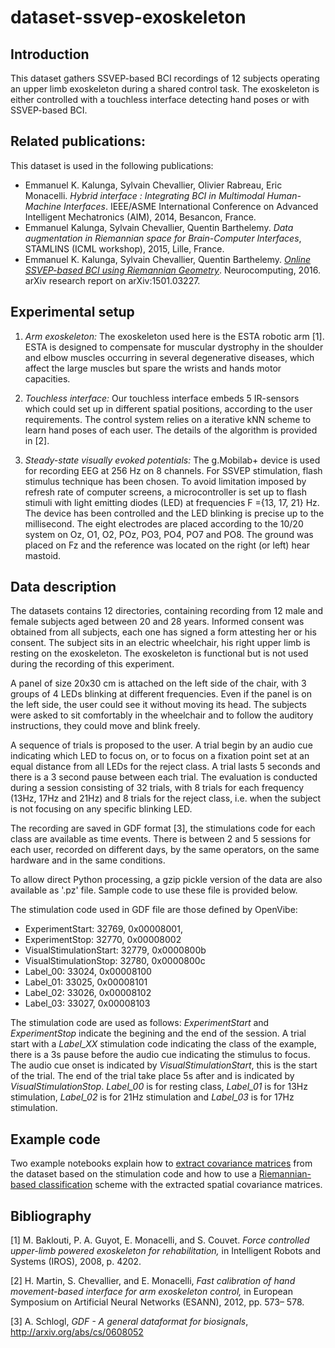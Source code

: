 # dataset-ssvep-exoskeleton

## Introduction

This dataset gathers SSVEP-based BCI recordings of 12 subjects operating an upper limb exoskeleton during a shared control task. The exoskeleton is either controlled with a touchless interface detecting hand poses or with SSVEP-based BCI.


## Related publications:

This dataset is used in the following publications:

-  Emmanuel K. Kalunga, Sylvain Chevallier, Olivier Rabreau, Eric Monacelli. _Hybrid interface : Integrating BCI in Multimodal Human-Machine Interfaces_. IEEE/ASME International Conference on Advanced Intelligent Mechatronics (AIM), 2014, Besancon, France.
-  Emmanuel Kalunga, Sylvain Chevallier, Quentin Barthelemy. _Data augmentation in Riemannian space for Brain-Computer Interfaces_, STAMLINS (ICML workshop), 2015, Lille, France.
-  Emmanuel K. Kalunga, Sylvain Chevallier, Quentin Barthelemy. [_Online SSVEP-based BCI using Riemannian Geometry_](http://www.sciencedirect.com/science/article/pii/S0925231216000540). Neurocomputing, 2016. arXiv research report on arXiv:1501.03227.


## Experimental setup

1. *Arm exoskeleton:* The exoskeleton used here is the ESTA robotic arm [1]. ESTA is designed to compensate for muscular dystrophy in the shoulder and elbow muscles occurring in several degenerative diseases, which affect the large muscles but spare the wrists and hands motor capacities.

2. *Touchless interface:* Our touchless interface embeds 5 IR-sensors which could set up in different spatial positions, according to the user requirements. The control system relies on a iterative kNN scheme to learn hand poses of each user. The details of the algorithm is provided in [2].

3. *Steady-state visually evoked potentials:* The g.Mobilab+ device is used for recording EEG at 256 Hz on 8 channels. For SSVEP stimulation, flash stimulus technique has been chosen. To avoid limitation imposed by refresh rate of computer screens, a microcontroller is set up to  flash stimuli with light emitting diodes (LED) at frequencies F ={13, 17, 21} Hz. The device has been controlled and the LED blinking is precise up to the millisecond. The eight electrodes are placed according to the 10/20 system on Oz, O1, O2, POz, PO3, PO4, PO7 and PO8.  The ground was placed on Fz and the reference was located on the right (or left) hear mastoid.

## Data description

The datasets contains 12 directories, containing recording from 12 male and female subjects aged between 20 and 28 years. Informed consent was obtained from all subjects, each one has signed a form attesting her or his consent. The subject sits in an electric wheelchair, his right upper limb is resting on the exoskeleton. The exoskeleton is functional but is not used during the recording of this experiment.

A panel of size 20x30 cm is attached on the left side of the chair, with 3 groups of 4 LEDs blinking at different frequencies. Even if the panel is on the left side, the user could see it without moving its head. The subjects were asked to sit comfortably in the wheelchair and to follow the auditory instructions, they could move and blink freely.

A sequence of trials is proposed to the user. A trial begin by an audio cue indicating which LED to focus on, or to focus on a fixation point set at an equal distance from all LEDs for the reject class. A trial lasts 5 seconds and there is a 3 second pause between each trial. The evaluation is conducted during a session consisting of 32 trials, with 8 trials for each frequency (13Hz, 17Hz and 21Hz) and 8 trials for the reject class, i.e. when the subject is not focusing on any specific blinking LED.

The recording are saved in GDF format [3], the stimulations code for each class are available as time events. There is between 2 and 5 sessions for each user, recorded on different days, by the same operators, on the same hardware and in the same conditions.

To allow direct Python processing, a gzip pickle version of the data are also available as '.pz' file. Sample code to use these file is provided below.

The stimulation code used in GDF file are those defined by OpenVibe:
- ExperimentStart: 32769, 0x00008001,
- ExperimentStop: 32770, 0x00008002
- VisualStimulationStart: 32779, 0x0000800b
- VisualStimulationStop: 32780, 0x0000800c
- Label_00: 33024, 0x00008100
- Label_01: 33025, 0x00008101
- Label_02: 33026, 0x00008102
- Label_03: 33027, 0x00008103

The stimulation code are used as follows: *ExperimentStart* and *ExperimentStop* indicate the begining and the end of the session. A trial start with a *Label_XX* stimulation code indicating the class of the example, there is a 3s pause before the audio cue indicating the stimulus to focus. The audio cue onset is indicated by *VisualStimulationStart*, this is the start of the trial. The end of the trial take place 5s after and is indicated by *VisualStimulationStop*. *Label_00* is for resting class, *Label_01* is for 13Hz stimulation, *Label_02* is for 21Hz stimulation and *Label_03* is for 17Hz stimulation.

## Example code

Two example notebooks explain how to [extract covariance matrices](https://gist.github.com/sylvchev/04b0ee8760f30da9d9c9) from the dataset based on the stimulation code and how to use a [Riemannian-based classification](https://gist.github.com/sylvchev/3d7442bcc4d78b419afa) scheme with the extracted spatial covariance matrices.

## Bibliography

[1] M. Baklouti, P. A. Guyot, E. Monacelli, and S. Couvet. _Force controlled upper-limb powered exoskeleton for rehabilitation,_ in Intelligent Robots and Systems (IROS), 2008, p. 4202.

[2] H. Martin, S. Chevallier, and E. Monacelli, _Fast calibration of hand movement-based interface for arm exoskeleton control,_ in European Symposium on Artificial Neural Networks (ESANN), 2012, pp. 573– 578.

[3] A. Schlogl, _GDF - A general dataformat for biosignals_, http://arxiv.org/abs/cs/0608052
